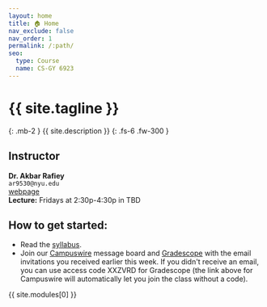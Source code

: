 ```yaml
---
layout: home
title: 🏠 Home
nav_exclude: false
nav_order: 1
permalink: /:path/
seo:
  type: Course
  name: CS-GY 6923
---
```

# {{ site.tagline }}
{: .mb-2 }
{{ site.description }}
{: .fs-6 .fw-300 }


## Instructor

 **Dr. Akbar Rafiey**<br>
    `ar9530@nyu.edu`<br>
    [webpage](https://akbarrafiey.github.io)<br>
    **Lecture:**
        Fridays at 2:30p-4:30p in TBD


## How to get started:

- Read the [syllabus](syllabus.md).
- Join our [Campuswire](https://campuswire.com/p/GAA99D8BF) message board and [Gradescope](https://www.gradescope.com/courses/760595) with the email invitations you received earlier this week. If you didn't receive an email, you can use access code XXZVRD for Gradescope (the link above for Campuswire will automatically let you join the class without a code).


{{  site.modules[0]  }}
<!--
{{  site.modules[1]  }}
{{  site.modules[2]  }}
{{  site.modules[3]  }}
{{  site.modules[4]  }}
{{  site.modules[5]  }}
{{  site.modules[6]  }}
{{  site.modules[7]  }}
{{  site.modules[8]  }}
{{  site.modules[9]  }}
{{  site.modules[10]  }}
-->